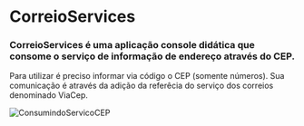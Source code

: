 # CorreioServices

### CorreioServices é uma aplicação console didática que consome o serviço de informação de endereço através do CEP.
Para utilizar é preciso informar via código o CEP (somente números). Sua comunicação é através da adição da referêcia
do serviço dos correios denominado ViaCep.

![ConsumindoServicoCEP](https://user-images.githubusercontent.com/24196482/57407055-ace32800-71b8-11e9-84a3-bbe2cedf81b6.png)
